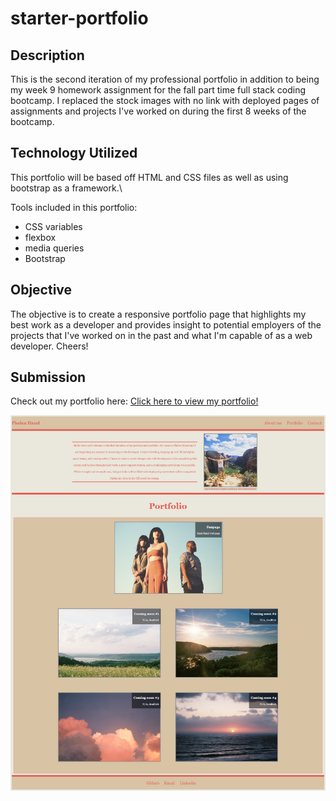 # starter-portfolio

## Description

This is the second iteration of my professional portfolio in addition to being my week 9 homework assignment for the fall part time full stack coding bootcamp. I replaced the stock images with no link with deployed pages of assignments and projects I've worked on during the first 8 weeks of the bootcamp.

## Technology Utilized

This portfolio will be based off HTML and CSS files as well as using bootstrap as a framework.\

Tools included in this portfolio:

* CSS variables
* flexbox
* media queries
* Bootstrap

## Objective

The objective is to create a responsive portfolio page that highlights my best work as a developer and provides insight to potential employers of the projects that I've worked on in the past and what I'm capable of as a web developer. Cheers!

<!-- TODO: add a screenshot of the portfolio and a link to the deployed portfolio -->
## Submission

Check out my portfolio here: [Click here to view my portfolio!](https://phalenh.github.io/starter-portfolio/main/index.html)

![Screenshot of portfolio.](./main/assets/images/portfolio-screenshot.png)